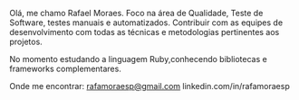 Olá, me chamo Rafael Moraes. Foco na área de Qualidade, Teste de Software, testes manuais e automatizados. Contribuir com as equipes de desenvolvimento com todas as técnicas e metodologias pertinentes aos projetos.

No momento estudando a linguagem Ruby,conhecendo bibliotecas e frameworks complementares.

Onde me encontrar: rafamoraesp@gmail.com linkedin.com/in/rafamoraesp

